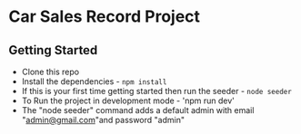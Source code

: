 # Car Sales Record Project 

## Getting Started

- Clone this repo 
- Install the dependencies -  `npm install`
- If this is your first time getting started then run the seeder - `node seeder`
- To Run the project in development mode - 'npm run dev'
- The "node seeder" command adds a default admin with email "admin@gmail.com"and password "admin"
